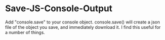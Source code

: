 Save-JS-Console-Output
======================

Add "console.save" to your console object.  console.save(<object>) will create a json file of the object you save, and immediately download it.  I find this useful for a number of things.
